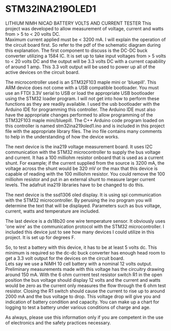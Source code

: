 # STM32INA219OLED1
LITHIUM NIMH NICAD BATTERY VOLTS AND CURRENT TESTER
This project was developed to allow measurement of voltage, current and watts from > 5 to < 20 volts DC.  
Maximum current applied must be < 3200 mA.
I will explain the operation of the circuit board first.  So refer to the pdf of the schematic diagram during this explanation.
The first component to discuss is the DC-DC buck converter utilizing a 1584 IC.  It is set up to take input voltages from > 5 volts to
< 20 volts DC and the output will be 3.3 volts DC with a current capability of around 1 amp.  This 3.3 volt output will be used to power 
up all of the active devices on the circuit board.

The microcontroller used is an STM32F103 maple mini or 'bluepill'.  This ARM device does not come with a USB compatible bootloader. 
You must use an FTDI 3.3V serial to USB or load the appropriate USB bootloader using the STM32 loader program.  I will not get into how to
perform these functions as they are readily available.  I used the usb bootloader with the Arduino IDE for programming this controller.
The Arduino IDE must also have the appropriate changes performed to allow programming of the STM32F103 maple mini/bluepill.
The C++ Arduino code program loaded on this controller is named stm32ina219oled1.ino and is included in this project file with the 
appropriate library files.  The ino file contains many comments to help in the understanding of how the device works.

The next device is the ina219 voltage measurement board.  It uses I2C communication with the STM32 microcontroller to supply the bus voltage and current.  It has a 100 milliohm resistor onboard that is used as a current shunt.  For example; if the current supplied from the source is 3200 mA, the voltage across the shunt would be 320 mV or the max that this device is capable of reading with the 100 milliohm resistor.
You could remove the 100 milliohm resistor and put in an external shunt to measure larger current levels.  The adafruit ina219 libraries
have to be changed to do this. 

The next device is the ssd1306 oled display.  It is using spi communication with the STM32 microcontroller.  By perusing the ino program 
you will determine the text that will be displayed.  Parameters such as bus voltage, current, watts and temperature are included.

The last device is a ds18b20 one wire temperature sensor.  It obviously uses 'one wire' as the communication protocol with the STM32
microcontroller.  I included this device just to see how many devices I could utilize in this project.  It is set up for degrees F.

So, to test a battery with this device, it has to be at least 5 volts dc.  This minimum is required so the dc-dc buck converter has enough
head room to get a 3.3 volt output for the devices on the circuit board.  
Lets say we use a NiMH 10 cell battery with a nominal 12 volts output.  Preliminary measurements made with this voltage has the circuitry 
drawing around 150 mA.  With the 6 ohm currrent test resistor switch R1 in the open position the bus voltage should display 12 volts and the current and watts would be zero as the current only measures the flow through the 6 ohm test resistor.  Closing the R1 switch should cause the current to rise up to around 2000 mA and the bus voltage to drop.  This voltage drop will give you and indication of battery condition and capacity.  You can make up a chart for logging to test a battery under various conditions of charge and age.

As always, please use this information only if you are competent in the use of electronics and the safety practices necessary.
